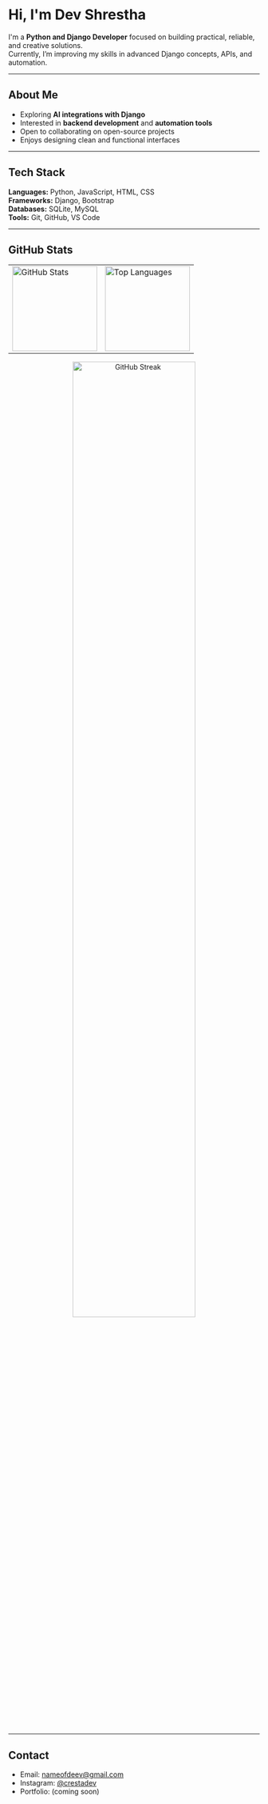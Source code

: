 # Hi, I'm Dev Shrestha

I'm a **Python and Django Developer** focused on building practical, reliable, and creative solutions.  
Currently, I’m improving my skills in advanced Django concepts, APIs, and automation.

---

## About Me
- Exploring **AI integrations with Django**
- Interested in **backend development** and **automation tools**
- Open to collaborating on open-source projects
- Enjoys designing clean and functional interfaces

---

## Tech Stack
**Languages:** Python, JavaScript, HTML, CSS  
**Frameworks:** Django, Bootstrap  
**Databases:** SQLite, MySQL  
**Tools:** Git, GitHub, VS Code

---

## GitHub Stats

<table align="center">
  <tr>
    <td>
      <img 
        src="https://github-readme-stats.vercel.app/api?username=crestadev&show_icons=true&theme=transparent&card_width=380"
        alt="GitHub Stats"
        height="170"
      />
    </td>
    <td>
      <img 
        src="https://github-readme-stats.vercel.app/api/top-langs/?username=crestadev&layout=compact&theme=transparent&card_width=380" 
        alt="Top Languages"
        height="170"
      />
    </td>
  </tr>
</table>

<p align="center">
  <img 
    src="https://streak-stats.demolab.com?user=crestadev&theme=transparent&hide_border=false&ring=555555&fire=555555&currStreakLabel=555555" 
    alt="GitHub Streak" 
    width="70%"
    />
</p>





---


## Contact
- Email: [nameofdeev@gmail.com](mailto:nameofdeev@gmail.com)
- Instagram: [@crestadev](https://instagram.com/crestadev)
- Portfolio: (coming soon)
